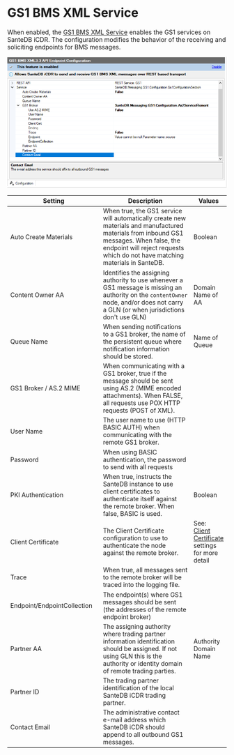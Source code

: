 # GS1 BMS XML Service

When enabled, the [GS1 BMS XML Service](../../../../developers/service-apis/gs1-bms-xml.md) enables the GS1 services on SanteDB iCDR. The configuration modifies the behavior of the receiving and soliciting endpoints for BMS messages.



![](<../../../../.gitbook/assets/image (587).png>)

<table><thead><tr><th width="207.89270213822925">Setting</th><th width="269.5026452105254">Description</th><th>Values</th></tr></thead><tbody><tr><td>Auto Create Materials</td><td>When true, the GS1 service will automatically create new materials and manufactured materials from inbound GS1 messages. When false, the endpoint will reject requests which do not have matching materials in SanteDB.</td><td>Boolean</td></tr><tr><td>Content Owner AA</td><td>Identifies the assigning authority to use whenever a GS1 message is missing an authority on the <code>contentOwner</code> node, and/or does not carry a GLN (or when jurisdictions don't use GLN)</td><td>Domain Name of AA</td></tr><tr><td>Queue Name</td><td>When sending notifications to a GS1 broker, the name of the persistent queue where notification information should be stored.</td><td>Name of Queue</td></tr><tr><td>GS1 Broker / AS.2 MIME</td><td>When communicating with a GS1 broker, true if the message should be sent using AS.2 (MIME encoded attachments). When FALSE, all requests use POX HTTP requests (POST of XML).</td><td></td></tr><tr><td>User Name</td><td>The user name to use (HTTP BASIC AUTH) when communicating with the remote GS1 broker.</td><td></td></tr><tr><td>Password</td><td>When using BASIC authentication, the password to send with all requests</td><td></td></tr><tr><td>PKI Authentication</td><td>When true, instructs the SanteDB instance to use client certificates to authenticate itself against the remote broker. When false, BASIC is used.</td><td>Boolean</td></tr><tr><td>Client Certificate</td><td>The Client Certificate configuration to use to authenticate the node against the remote broker.</td><td>See: <a href="./#endpoints">Client Certificate</a> settings for more detail</td></tr><tr><td>Trace</td><td>When true, all messages sent to the remote broker will be traced into the logging file.</td><td></td></tr><tr><td>Endpoint/EndpointCollection</td><td>The endpoint(s) where GS1 messages should be sent (the addresses of the remote endpoint broker)</td><td></td></tr><tr><td>Partner AA</td><td>The assigning authority where trading partner information identification should be assigned. If not using GLN this is the authority or identity domain of remote trading parties.</td><td>Authority Domain Name</td></tr><tr><td>Partner ID</td><td>The trading partner identification of the local SanteDB iCDR trading partner.</td><td></td></tr><tr><td>Contact Email</td><td>The administrative contact e-mail address which SanteDB iCDR should append to all outbound GS1 messages.</td><td></td></tr></tbody></table>

